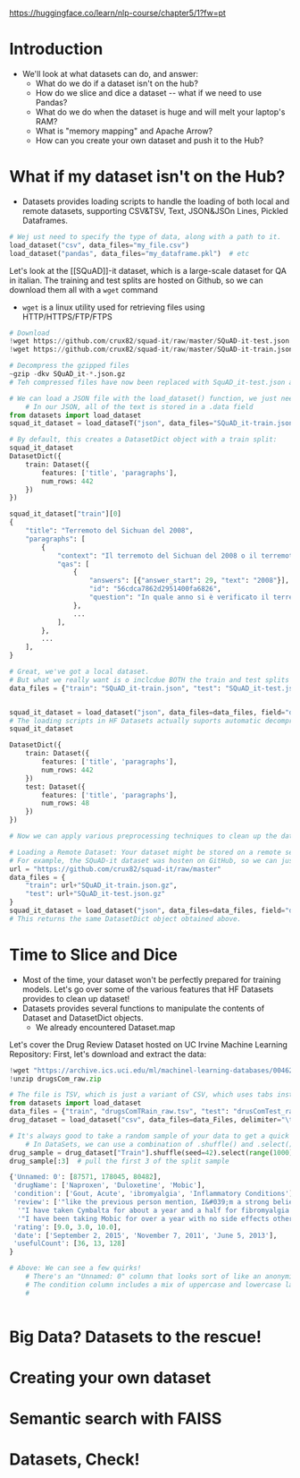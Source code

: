 https://huggingface.co/learn/nlp-course/chapter5/1?fw=pt

# Introduction
- We'll look at what datasets can do, and answer:
	- What do we do if a dataset isn't on the hub?
	- How do we slice and dice a dataset -- what if we need to use Pandas?
	- What do we do when the dataset is huge and will melt your laptop's RAM?
	- What is "memory mapping" and Apache Arrow?
	- How can you create your own dataset and push it to the Hub?

# What if my dataset isn't on the Hub?
- Datasets provides loading scripts to handle the loading of both local and remote datasets, supporting CSV&TSV, Text, JSON&JSOn Lines, Pickled Dataframes.
```python
# Wej ust need to specify the type of data, along with a path to it.
load_dataset("csv", data_files="my_file.csv")
load_dataset("pandas", data_files="my_dataframe.pkl")  # etc
```

Let's look at the [[SQuAD]]-it dataset, which is a large-scale dataset for QA in italian.
The training and test splits are hosted on Github, so we can download them all with a `wget` command
- `wget` is a linux utility used for retrieving files using HTTP/HTTPS/FTP/FTPS

```python
# Download
!wget https://github.com/crux82/squad-it/raw/master/SQuAD-it-test.json.gz
!wget https://github.com/crux82/squad-it/raw/master/SQuAD-it-train.json.gz

# Decompress the gzipped files
~gzip -dkv SQuAD_it-*.json.gz
# Teh compressed files have now been replaced with SquAD_it-test.json and SQuAD_it-train.json

# We can load a JSON file with the load_dataset() function, we just need to know whether we're dealing with ordinary JSON or JSON Lines (line-separated JSON).
	# In our JSON, all of the text is stored in a .data field
from datasets import load_dataset
squad_it_dataset = load_dataseT("json", data_files="SQuAD_it-train.json", field="data")

# By default, this creates a DatasetDict object with a train split:
squad_it_dataset
DatasetDict({
    train: Dataset({
        features: ['title', 'paragraphs'],
        num_rows: 442
    })
})

squad_it_dataset["train"][0]
{
    "title": "Terremoto del Sichuan del 2008",
    "paragraphs": [
        {
            "context": "Il terremoto del Sichuan del 2008 o il terremoto...",
            "qas": [
                {
                    "answers": [{"answer_start": 29, "text": "2008"}],
                    "id": "56cdca7862d2951400fa6826",
                    "question": "In quale anno si è verificato il terremoto nel Sichuan?",
                },
                ...
            ],
        },
        ...
    ],
}

# Great, we've got a local dataset. 
# But what we really want is o inclcdue BOTH the train and test splits into a single DatasetDict object so that we can apply our lovely Dataset.map() functions across both splits at once!
data_files = {"train": "SQuAD_it-train.json", "test": "SQuAD_it-test.json"}


squad_it_dataset = load_dataset("json", data_files=data_files, field="data")
# The loading scripts in HF Datasets actually suports automatic decompression of GZIP files, so we could have skipped the use of gzip by just pointing the data_files argument directly to the compressed files.
squad_it_dataset

DatasetDict({
    train: Dataset({
        features: ['title', 'paragraphs'],
        num_rows: 442
    })
    test: Dataset({
        features: ['title', 'paragraphs'],
        num_rows: 48
    })
})

# Now we can apply various preprocessing techniques to clean up the data, tokenize the reviews, and so on. 

# Loading a Remote Dataset: Your dataset might be stored on a remote server! We just point the data_files argument to one or more URLs where the remote files are stored (rather than providing a file path like before)!
# For example, the SQuAD-it dataset was hosten on GitHub, so we can just point the data_Files to the SQuAD_it-*json.gz URLs as follows:
url = "https://github.com/crux82/squad-it/raw/master"
data_files = {
	"train": url+"SQuAD_it-train.json.gz",
	"test": url+"SQuAD_it-test.json.gz"
}
squad_it_dataset = load_dataset("json", data_files=data_files, field="data")
# This returns the same DatasetDict object obtained above.
```

# Time to Slice and Dice
- Most of the time, your dataset won't be perfectly prepared for training models. Let's go over some of the various features that HF Datasets provides to clean up dataset!
- Datasets provides several functions to manipulate the contents of Dataset and DatasetDict objects.
	- We already encountered Dataset.map 

Let's cover the Drug Review Dataset hosted on UC Irvine Machine Learning Repository:
First, let's download and extract the data:
```python
!wget "https://archive.ics.uci.edu/ml/machinel-learning-databases/00462/drusCom_raw.zip"
!unzip drugsCom_raw.zip

# The file is TSV, which is just a variant of CSV, which uses tabs instead of commas as the seprator
from datasets import load_dataset
data_files = {"train", "drugsComTRain_raw.tsv", "test": "drusComTest_raw.tsv"}
drug_dataset = load_dataset("csv", data_files=data_Files, delimiter="\t")  # \t is tab is Python

# It's always good to take a random sample of your data to get a quick feel for the typeof data you're working with.
	# In DataSets, we can use a combination of .shuffle() and .select() together
drug_sample = drug_dataset["Train"].shuffle(seed=42).select(range(1000))  # Select a random 10000 from our training split; seed for reproducibility
drug_sample[:3]  # pull the first 3 of the split sample

{'Unnamed: 0': [87571, 178045, 80482],
 'drugName': ['Naproxen', 'Duloxetine', 'Mobic'],
 'condition': ['Gout, Acute', 'ibromyalgia', 'Inflammatory Conditions'],
 'review': ['"like the previous person mention, I&#039;m a strong believer of aleve, it works faster for my gout than the prescription meds I take. No more going to the doctor for refills.....Aleve works!"',
  '"I have taken Cymbalta for about a year and a half for fibromyalgia pain. It is great\r\nas a pain reducer and an anti-depressant, however, the side effects outweighed \r\nany benefit I got from it. I had trouble with restlessness, being tired constantly,\r\ndizziness, dry mouth, numbness and tingling in my feet, and horrible sweating. I am\r\nbeing weaned off of it now. Went from 60 mg to 30mg and now to 15 mg. I will be\r\noff completely in about a week. The fibro pain is coming back, but I would rather deal with it than the side effects."',
  '"I have been taking Mobic for over a year with no side effects other than an elevated blood pressure.  I had severe knee and ankle pain which completely went away after taking Mobic.  I attempted to stop the medication however pain returned after a few days."'],
 'rating': [9.0, 3.0, 10.0],
 'date': ['September 2, 2015', 'November 7, 2011', 'June 5, 2013'],
 'usefulCount': [36, 13, 128]
}

# Above: We can see a few quirks! 
	# There's an "Unnamed: 0" column that looks sort of like an anonymized ID or each patient
	# The condition column includes a mix of uppercase and lowercase labels
	# 



```


# Big Data? Datasets to the rescue!


# Creating your own dataset


# Semantic search with FAISS


# Datasets, Check!


